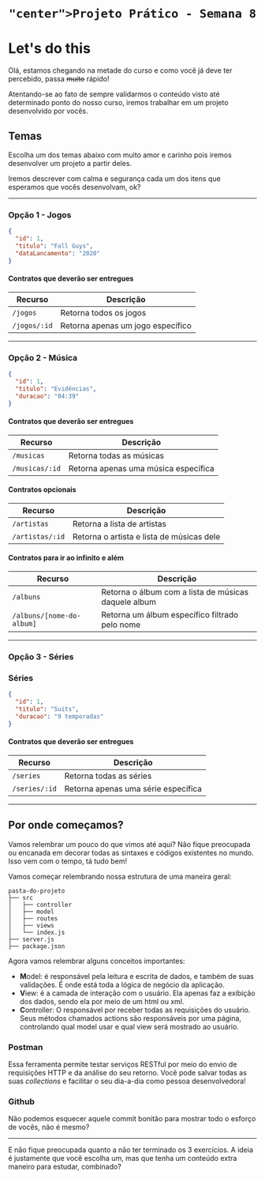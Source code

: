 <h1 align="center">
 
    "center">Projeto Prático - Semana 8
</h1>

# Let's do this

Olá, estamos chegando na metade do curso e como você já deve ter percebido, passa <s>muito</s> rápido!

Atentando-se ao fato de sempre validarmos o conteúdo visto até determinado ponto do nosso curso, iremos trabalhar em um projeto desenvolvido por vocês.

## Temas

Escolha um dos temas abaixo com muito amor e carinho pois iremos desenvolver um projeto a partir deles.

Iremos descrever com calma e segurança cada um dos itens que esperamos que vocês desenvolvam, ok?

---

### Opção 1 - Jogos

```json
{
  "id": 1,
  "titulo": "Fall Guys",
  "dataLancamento": "2020"
}
```

#### Contratos que deverão ser entregues

| Recurso      | Descrição                         |
| ------------ | --------------------------------- |
| `/jogos`     | Retorna todos os jogos            |
| `/jogos/:id` | Retorna apenas um jogo específico |

---

### Opção 2 - Música

```json
{
  "id": 1,
  "titulo": "Evidências",
  "duracao": "04:39"
}
```

#### Contratos que deverão ser entregues

| Recurso        | Descrição                            |
| -------------- | ------------------------------------ |
| `/musicas`     | Retorna todas as músicas             |
| `/musicas/:id` | Retorna apenas uma música específica |

#### Contratos opcionais

| Recurso         | Descrição                                 |
| --------------- | ----------------------------------------- |
| `/artistas`     | Retorna a lista de artistas               |
| `/artistas/:id` | Retorna o artista e lista de músicas dele |

#### Contratos para ir ao infinito e além

| Recurso                   | Descrição                                            |
| ------------------------- | ---------------------------------------------------- |
| `/albuns`                 | Retorna o álbum com a lista de músicas daquele album |
| `/albuns/[nome-do-album]` | Retorna um álbum específico filtrado pelo nome       |

---

### Opção 3 - Séries

### Séries

```json
{
  "id": 1,
  "titulo": "Suits",
  "duracao": "9 temporadas"
}
```

#### Contratos que deverão ser entregues

| Recurso       | Descrição                           |
| ------------- | ----------------------------------- |
| `/series`     | Retorna todas as séries             |
| `/series/:id` | Retorna apenas uma série específica |

---

## Por onde começamos?

Vamos relembrar um pouco do que vimos até aqui? Não fique preocupada ou encanada em decorar todas as sintaxes e códigos existentes no mundo. Isso vem com o tempo, tá tudo bem!

Vamos começar relembrando nossa estrutura de uma maneira geral:

```
pasta-do-projeto
├── src
│   ├── controller
│   ├── model
│   ├── routes
│   ├── views
│   └── index.js
├── server.js
├── package.json
```

Agora vamos relembrar alguns conceitos importantes:

- **M**odel: é responsável pela leitura e escrita de dados, e também de suas validações. É onde está toda a lógica de negócio da aplicação.
- **V**iew: é a camada de interação com o usuário. Ela apenas faz a exibição dos dados, sendo ela por meio de um html ou xml.
- **C**ontroller: O responsável por receber todas as requisições do usuário. Seus métodos chamados actions são responsáveis por uma página, controlando qual model usar e qual view será mostrado ao usuário.

### Postman

Essa ferramenta permite testar serviços RESTful por meio do envio de requisições HTTP e da análise do seu retorno. Você pode salvar todas as suas _collections_ e facilitar o seu dia-a-dia como pessoa desenvolvedora!

### Github

Não podemos esquecer aquele commit bonitão para mostrar todo o esforço de vocês, não é mesmo?

---

E não fique preocupada quanto a não ter terminado os 3 exercícios. A ideia é justamente que você escolha um, mas que tenha um conteúdo extra maneiro para estudar, combinado?
